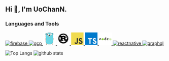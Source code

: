 ## Hi 👋, I'm UoChanN.

<h3 align="left">Languages and Tools</h3>
  <p align="left">
    <a href="https://firebase.google.com/" target="_blank"> 
      <img
        src="https://www.vectorlogo.zone/logos/firebase/firebase-icon.svg" alt="firebase" width="40" height="40" />
    </a>
    <a href="https://cloud.google.com" target="_blank">
      <img
        src="https://www.vectorlogo.zone/logos/google_cloud/google_cloud-icon.svg" alt="gcp" width="40" height="40" />
    </a>
    <a href="https://golang.org" target="_blank">
      <img
        src="https://raw.githubusercontent.com/devicons/devicon/master/icons/go/go-original.svg" alt="go" width="40"
        height="40" />
    </a>
    <a
      href="https://www.rust-lang.org" target="_blank">
      <img
        src="https://raw.githubusercontent.com/devicons/devicon/master/icons/rust/rust-plain.svg" alt="rust" width="40"
        height="40" />
    </a>
    <a href="https://developer.mozilla.org/en-US/docs/Web/JavaScript"
      target="_blank">
      <img
        src="https://raw.githubusercontent.com/devicons/devicon/master/icons/javascript/javascript-original.svg"
        alt="javascript" width="40" height="40" />
    </a>
    <a href="https://www.typescriptlang.org/" target="_blank">
      <img
        src="https://raw.githubusercontent.com/devicons/devicon/master/icons/typescript/typescript-original.svg"
        alt="typescript" width="40" height="40" />
    </a>
    <a href="https://nodejs.org" target="_blank">
      <img
        src="https://raw.githubusercontent.com/devicons/devicon/master/icons/nodejs/nodejs-original-wordmark.svg"
        alt="nodejs" width="40" height="40" />
    </a>
    <a href="https://reactnative.dev/" target="_blank">
      <img
        src="https://reactnative.dev/img/header_logo.svg" alt="reactnative" width="40" height="40" />
    </a>
    <a href="https://graphql.org" target="_blank">
      <img
        src="https://www.vectorlogo.zone/logos/graphql/graphql-icon.svg" alt="graphql" width="40" height="40" />
    </a>
  </p>
<p align="left"> 
  <img alt="Top Langs" height="150px" src="https://github-readme-stats.vercel.app/api/top-langs/?username=UoChanN&layout=compact&show_icons=true&theme=synthwave" />
  <img alt="github stats" height="150px" src="https://github-readme-stats.vercel.app/api?username=UoChanN&theme=synthwave&show_icons=ture" />
</p>
